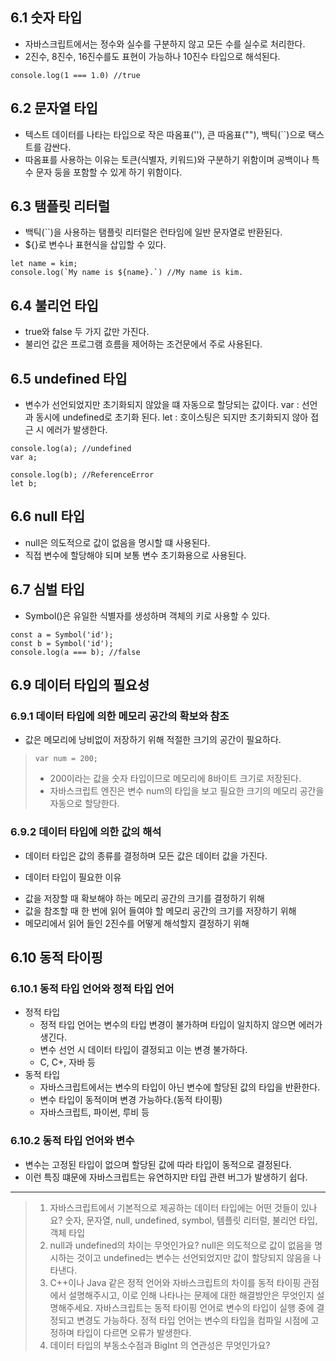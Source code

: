 ## 6.1 숫자 타입
- 자바스크립트에서는 정수와 실수를 구분하지 않고 모든 수를 실수로 처리한다.
- 2진수, 8진수, 16진수를도 표현이 가능하나 10진수 타입으로 해석된다. 

```
console.log(1 === 1.0) //true
```

## 6.2 문자열 타입
- 텍스트 데이터를 나타는 타입으로 작은 따옴표(''), 큰 따옴표(""), 백틱(``)으로 택스트를 감싼다.
- 따옴표를 사용하는 이유는 토큰(식별자, 키워드)와 구분하기 위함이며 공백이나 특수 문자 둥을 포함할 수 있게 하기 위함이다. 

## 6.3 탬플릿 리터럴
- 백틱(``)을 사용하는 탬플릿 리터럴은 런타임에 일반 문자열로 반환된다.
- ${}로 변수나 표현식을 삽입할 수 있다. 

```
let name = kim;
console.log(`My name is ${name}.`) //My name is kim.
```

## 6.4 불리언 타입
- true와 false 두 가지 값만 가진다.
- 불리언 값은 프로그램 흐름을 제어하는 조건문에서 주로 사용된다.

## 6.5 undefined 타입
- 변수가 선언되었지만 초기화되지 않았을 떄 자동으로 할당되는 값이다. 
var : 선언과 동시에 undefined로 초기화 된다. 
let : 호이스팅은 되지만 초기화되지 않아 접근 시 에러가 발생한다.

```
console.log(a); //undefined
var a;

console.log(b); //ReferenceError
let b;
```

## 6.6 null 타입
- null은 의도적으로 값이 없음을 명시할 떄 사용된다.
- 직접 변수에 할당해야 되며 보통 변수 초기화용으로 사용된다. 

## 6.7 심벌 타입
- Symbol()은 유일한 식별자를 생성하며 객체의 키로 사용할 수 있다.

```
const a = Symbol('id');
const b = Symbol('id');
console.log(a === b); //false
```

## 6.9 데이터 타입의 필요성
### 6.9.1 데이터 타입에 의한 메모리 공간의 확보와 참조
- 값은 메모리에 낭비없이 저장하기 위해 적절한 크기의 공간이 필요하다.
>```
>var num = 200;
>```
>- 200이라는 값을 숫자 타입이므로 메모리에 8바이트 크기로 저장된다.
>- 자바스크립트 엔진은 변수 num의 타입을 보고 필요한 크기의 메모리 공간을 자동으로 할당한다. 

### 6.9.2 데이터 타입에 의한 값의 해석
- 데이터 타입은 값의 종류를 결정하며 모든 값은 데이터 값을 가진다.
* 데이터 타입이 필요한 이유 
- 값을 저장할 때 확보해야 하는 메모리 공간의 크기를 결정하기 위해
- 값을 참조할 때 한 번에 읽어 들여야 할 메모리 공간의 크기를 저장하기 위해
- 메모리에서 읽어 들인 2진수를 어떻게 해석할지 결정하기 위해

## 6.10 동적 타이핑
### 6.10.1 동적 타입 언어와 정적 타입 언어
* 정적 타입
  - 정적 타입 언어는 변수의 타입 변경이 불가하며 타입이 일치하지 않으면 에러가 생긴다.
  - 변수 선언 시 데이터 타입이 결정되고 이는 변경 불가하다. 
  - C, C+, 자바 등
* 동적 타입
  - 자바스크립트에서는 변수의 타입이 아닌 변수에 할당된 값의 타입을 반환한다.
  - 변수 타입이 동적이며 변경 가능하다.(동적 타이핑)
  - 자바스크립트, 파이썬, 루비 등
### 6.10.2 동적 타입 언어와 변수
- 변수는 고정된 타입이 없으며 할당된 값에 따라 타입이 동적으로 결정된다.
- 이런 특징 떄문에 자바스크립트는 유연하지만 타입 관련 버그가 발생하기 쉽다. 


---
>1. 자바스크립트에서 기본적으로 제공하는 데이터 타입에는 어떤 것들이 있나요?
>   숫자, 문자열, null, undefined, symbol, 템플릿 리터럴, 불리언 타입, 객체 타입
>2. null과 undefined의 차이는 무엇인가요?
>   null은 의도적으로 값이 없음을 명시하는 것이고 undefined는 변수는 선언되었지만 값이 할당되지 않음을 나타낸다. 
>3. C++이나 Java 같은 정적 언어와 자바스크립트의 차이를 동적 타이핑 관점에서 설명해주시고, 이로 인해 나타나는 문제에 대한 해결방안은 무엇인지 설명해주세요.
>   자바스크립트는 동적 타이핑 언어로 변수의 타입이 실행 중에 결정되고 변경도 가능하다.
>   정적 타입 언어는 변수의 타입을 컴파일 시점에 고정하며 타입이 다르면 오류가 발생한다.
>4. 데이터 타입의 부동소수점과 BigInt 의 연관성은 무엇인가요?
